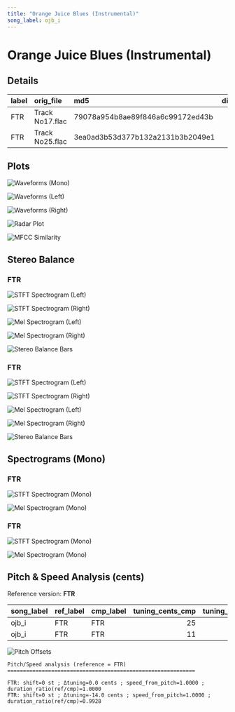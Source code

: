```yaml
---
title: "Orange Juice Blues (Instrumental)"
song_label: ojb_i
---
```


# Orange Juice Blues (Instrumental)

## Details

| label   | orig_file       | md5                              |   disc |   track |   duration_sec | duration_fmt   |   loudness |   loudness_left |   loudness_right |   loudness_balance |       rms |   rms_left |   rms_right |   rms_balance |    lr_corr |   spectral_centroid |
|:--------|:----------------|:---------------------------------|-------:|--------:|---------------:|:---------------|-----------:|----------------:|-----------------:|-------------------:|----------:|-----------:|------------:|--------------:|-----------:|--------------------:|
| FTR     | Track No17.flac | 79078a954b8ae89f846a6c99172ed43b |      6 |      17 |        192.693 | 03:12:693      |   -23.5771 |        -17.2698 |         -22.0258 |            4.75604 | 0.0616754 |   0.10637  |   0.0619207 |     0.0444496 | -0.0468442 |             2250.26 |
| FTR     | Track No25.flac | 3ea0ad3b53d377b132a2131b3b2049e1 |      6 |      25 |        194.093 | 03:14:093      |   -27.6976 |        -28.8    |         -24.7901 |           -4.00993 | 0.0419166 |   0.034209 |   0.0564667 |    -0.0222577 |  0.686711  |             1331.67 |

## Plots
![Waveforms (Mono)](../assets/songs/ojb_i/ojb_i-waveforms_Mono.png)

![Waveforms (Left)](../assets/songs/ojb_i/ojb_i-waveforms_L.png)

![Waveforms (Right)](../assets/songs/ojb_i/ojb_i-waveforms_R.png)

![Radar Plot](../assets/songs/ojb_i/ojb_i-radar_plot.png)

![MFCC Similarity](../assets/songs/ojb_i/ojb_i-similarity_matrix.png)

## Stereo Balance

### FTR

![STFT Spectrogram (Left)](../assets/songs/ojb_i/ojb_i-FTR_spectrogram_L.png)

![STFT Spectrogram (Right)](../assets/songs/ojb_i/ojb_i-FTR_spectrogram_R.png)

![Mel Spectrogram (Left)](../assets/songs/ojb_i/ojb_i-FTR_melspec_L.png)

![Mel Spectrogram (Right)](../assets/songs/ojb_i/ojb_i-FTR_melspec_R.png)

![Stereo Balance Bars](../assets/songs/ojb_i/ojb_i-FTR_balance.png)

### FTR

![STFT Spectrogram (Left)](../assets/songs/ojb_i/ojb_i-FTR_spectrogram_L.png)

![STFT Spectrogram (Right)](../assets/songs/ojb_i/ojb_i-FTR_spectrogram_R.png)

![Mel Spectrogram (Left)](../assets/songs/ojb_i/ojb_i-FTR_melspec_L.png)

![Mel Spectrogram (Right)](../assets/songs/ojb_i/ojb_i-FTR_melspec_R.png)

![Stereo Balance Bars](../assets/songs/ojb_i/ojb_i-FTR_balance.png)

## Spectrograms (Mono)

### FTR

![STFT Spectrogram (Mono)](../assets/songs/ojb_i/ojb_i-FTR_spectrogram_Mono.png)

![Mel Spectrogram (Mono)](../assets/songs/ojb_i/ojb_i-FTR_melspec_Mono.png)

### FTR

![STFT Spectrogram (Mono)](../assets/songs/ojb_i/ojb_i-FTR_spectrogram_Mono.png)

![Mel Spectrogram (Mono)](../assets/songs/ojb_i/ojb_i-FTR_melspec_Mono.png)

## Pitch & Speed Analysis (cents)

Reference version: **FTR**

| song_label   | ref_label   | cmp_label   |   tuning_cents_cmp |   tuning_cents_ref |   delta_tuning_cents |   semitone_shift_vs_ref |   chroma_similarity |   speed_factor_from_pitch |   duration_ratio_ref_over_cmp |
|:-------------|:------------|:------------|-------------------:|-------------------:|---------------------:|------------------------:|--------------------:|--------------------------:|------------------------------:|
| ojb_i        | FTR         | FTR         |                 25 |                 25 |                    0 |                       0 |            1        |                         1 |                      1        |
| ojb_i        | FTR         | FTR         |                 11 |                 25 |                  -14 |                       0 |            0.995957 |                         1 |                      0.992787 |

![Pitch Offsets](../assets/songs/ojb_i/ojb_i-pitch_offsets.png)

```
Pitch/Speed analysis (reference = FTR)
============================================================

FTR: shift=0 st ; Δtuning=0.0 cents ; speed_from_pitch=1.0000 ; duration_ratio(ref/cmp)=1.0000
FTR: shift=0 st ; Δtuning=-14.0 cents ; speed_from_pitch=1.0000 ; duration_ratio(ref/cmp)=0.9928
```

